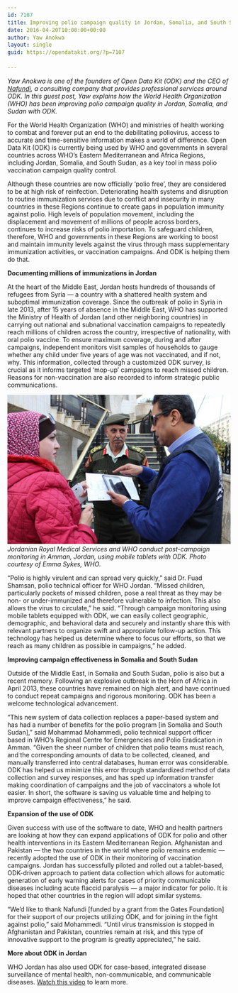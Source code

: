 ```yaml
---
id: 7107
title: Improving polio campaign quality in Jordan, Somalia, and South Sudan
date: 2016-04-20T10:00:00+00:00
author: Yaw Anokwa
layout: single
guid: https://opendatakit.org/?p=7107

---
```

_Yaw Anokwa is one of the founders of Open Data Kit (ODK) and the CEO of [Nafundi](https://nafundi.com), a consulting company that provides professional services around ODK. In this guest post, Yaw explains how the World Health Organization (WHO) has been improving polio campaign quality in Jordan, Somalia, and Sudan with ODK._

For the World Health Organization (WHO) and ministries of health working to combat and forever put an end to the debilitating poliovirus, access to accurate and time-sensitive information makes a world of difference. Open Data Kit (ODK) is currently being used by WHO and governments in several countries across WHO’s Eastern Mediterranean and Africa Regions, including Jordan, Somalia, and South Sudan, as a key tool in mass polio vaccination campaign quality control.

Although these countries are now officially ‘polio free’, they are considered to be at high risk of reinfection. Deteriorating health systems and disruption to routine immunization services due to conflict and insecurity in many countries in these Regions continue to create gaps in population immunity against polio. High levels of population movement, including the displacement and movement of millions of people across borders, continues to increase risks of polio importation. To safeguard children, therefore, WHO and governments in these Regions are working to boost and maintain immunity levels against the virus through mass supplementary immunization activities, or vaccination campaigns. And ODK is helping them do that.

**Documenting millions of immunizations in Jordan**

At the heart of the Middle East, Jordan hosts hundreds of thousands of refugees from Syria — a country with a shattered health system and suboptimal immunization coverage. Since the outbreak of polio in Syria in late 2013, after 15 years of absence in the Middle East, WHO has supported the Ministry of Health of Jordan (and other neighboring countries) in carrying out national and subnational vaccination campaigns to repeatedly reach millions of children across the country, irrespective of nationality, with oral polio vaccine. To ensure maximum coverage, during and after campaigns, independent monitors visit samples of households to gauge whether any child under five years of age was not vaccinated, and if not, why. This information, collected through a customized ODK survey, is crucial as it informs targeted ‘mop-up’ campaigns to reach missed children. Reasons for non-vaccination are also recorded to inform strategic public communications.

<img src="/assets/wp-content/uploads/2016/04/who-jordan.jpg" width="538" alt="Jordanian Royal Medical Services and WHO conduct post-campaign monitoring in Amman, Jordan, using mobile tablets with ODK." />_Jordanian Royal Medical Services and WHO conduct post-campaign monitoring in Amman, Jordan, using mobile tablets with ODK. Photo courtesy of Emma Sykes, WHO._

“Polio is highly virulent and can spread very quickly,” said Dr. Fuad Shamsan, polio technical officer for WHO Jordan. “Missed children, particularly pockets of missed children, pose a real threat as they may be non- or under-immunized and therefore vulnerable to infection. This also allows the virus to circulate,” he said. “Through campaign monitoring using mobile tablets equipped with ODK, we can easily collect geographic, demographic, and behavioral data and securely and instantly share this with relevant partners to organize swift and appropriate follow-up action. This technology has helped us determine where to focus our efforts, so that we reach as many children as possible in campaigns,” he added.

**Improving campaign effectiveness in Somalia and South Sudan**

Outside of the Middle East, in Somalia and South Sudan, polio is also but a recent memory. Following an explosive outbreak in the Horn of Africa in April 2013, these countries have remained on high alert, and have continued to conduct repeat campaigns and rigorous monitoring. ODK has been a welcome technological advancement.

“This new system of data collection replaces a paper-based system and has had a number of benefits for the polio program [in Somalia and South Sudan],” said Mohammad Mohammedi, polio technical support officer based in WHO’s Regional Centre for Emergencies and Polio Eradication in Amman. “Given the sheer number of children that polio teams must reach, and the corresponding amounts of data to be collected, cleaned, and manually transferred into central databases, human error was considerable. ODK has helped us minimize this error through standardized method of data collection and survey responses, and has sped up information transfer making coordination of campaigns and the job of vaccinators a whole lot easier. In short, the software is saving us valuable time and helping to improve campaign effectiveness,” he said.

**Expansion of the use of ODK**

Given success with use of the software to date, WHO and health partners are looking at how they can expand applications of ODK for polio and other health interventions in its Eastern Mediterranean Region. Afghanistan and Pakistan — the two countries in the world where polio remains endemic — recently adopted the use of ODK in their monitoring of vaccination campaigns. Jordan has successfully piloted and rolled out a tablet-based, ODK-driven approach to patient data collection which allows for automatic generation of early warning alerts for cases of priority communicable diseases including acute flaccid paralysis — a major indicator for polio. It is hoped that other countries in the region will adopt similar systems.

“We’d like to thank Nafundi [funded by a grant from the Gates Foundation] for their support of our projects utilizing ODK, and for joining in the fight against polio,” said Mohammedi. “Until virus transmission is stopped in Afghanistan and Pakistan, countries remain at risk, and this type of innovative support to the program is greatly appreciated,” he said.

**More about ODK in Jordan**

WHO Jordan has also used ODK for case-based, integrated disease surveillance of mental health, non-communicable, and communicable diseases. [Watch this video](https://www.youtube.com/embed/zROyvrvt-zk) to learn more.
